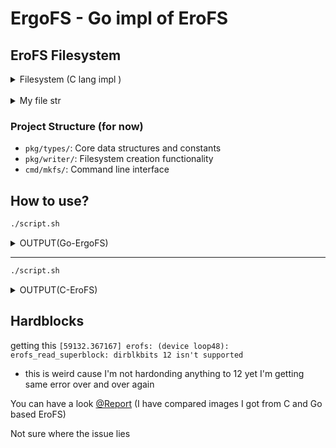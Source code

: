 # ErgoFS - Go impl of EroFS

## EroFS Filesystem

<details>
<summary>Filesystem (C lang impl )</summary>

```
.
├── autogen.sh
├── include
│   ├── erofs
│   │   ├── atomic.h
│   │   ├── bitops.h
│   │   ├── blobchunk.h
│   │   ├── block_list.h
│   │   ├── cache.h
│   │   ├── compress.h
│   │   ├── compress_hints.h
│   │   ├── config.h
│   │   ├── decompress.h
│   │   ├── dedupe.h
│   │   ├── defs.h
│   │   ├── dir.h
│   │   ├── diskbuf.h
│   │   ├── err.h
│   │   ├── exclude.h
│   │   ├── flex-array.h
│   │   ├── fragments.h
│   │   ├── hashmap.h
│   │   ├── hashtable.h
│   │   ├── inode.h
│   │   ├── internal.h
│   │   ├── io.h
│   │   ├── list.h
│   │   ├── print.h
│   │   ├── rebuild.h
│   │   ├── tar.h
│   │   ├── trace.h
│   │   ├── workqueue.h
│   │   └── xattr.h
│   └── erofs_fs.h
├── lib
│   ├── bitops.c
│   ├── blobchunk.c
│   ├── block_list.c
│   ├── cache.c
│   ├── compress.c
│   ├── compress_hints.c
│   ├── compressor.c
│   ├── compressor_deflate.c
│   ├── compressor.h
│   ├── compressor_libdeflate.c
│   ├── compressor_liblzma.c
│   ├── compressor_libzstd.c
│   ├── compressor_lz4.c
│   ├── compressor_lz4hc.c
│   ├── config.c
│   ├── data.c
│   ├── decompress.c
│   ├── dedupe.c
│   ├── dir.c
│   ├── diskbuf.c
│   ├── exclude.c
│   ├── fragments.c
│   ├── hashmap.c
│   ├── inode.c
│   ├── io.c
│   ├── kite_deflate.c
│   ├── liberofs_private.h
│   ├── liberofs_uuid.h
│   ├── liberofs_xxhash.h
│   ├── Makefile.am
│   ├── namei.c
│   ├── rebuild.c
│   ├── rolling_hash.h
│   ├── sha256.c
│   ├── sha256.h
│   ├── super.c
│   ├── tar.c
│   ├── uuid.c
│   ├── uuid_unparse.c
│   ├── workqueue.c
│   ├── xattr.c
│   ├── xxhash.c
│   └── zmap.c
├── Makefile.am
├── mkfs
│   ├── main.c
│   └── Makefile.am
├── README
└── VERSION

13 directories, 104 files
```

</details><br>

<details>
<summary>My file str</summary>

### Disclaimer
> this str is temporary and will be changed as this project gets more mature

```
.
├── cmd
│   ├── mkfs
│   │   └── main.go
│   └── verify
│       └── main.go
├── c_reference.img
├── go.mod
├── go_reference.img
├── mkfs.erofs
├── mount_point
├── pkg
│   ├── compression
│   │   ├── algorithms.go
│   │   ├── compress.go
│   │   └── lz4.go
│   ├── dedupe
│   │   └── dedupe.go
│   ├── types
│   │   ├── config.go
│   │   ├── constants.go
│   │   ├── debug.go
│   │   ├── inode.go
│   │   └── superblock.go
│   ├── util
│   │   ├── blocklist.go
│   │   ├── buffer.go
│   │   └── diskbuf.go
│   └── writer
│       ├── builder.go
│       ├── inode.go
│       ├── utils.go
│       └── xattr.go
├── README.md
├── report
│   ├── c_hexdump.txt
│   ├── c_superblock.bin
│   ├── c_superblock.txt
│   ├── diff.log
│   ├── diff_superblock.log
│   ├── go_hexdump.txt
│   ├── go_superblock.bin
│   └── go_superblock.txt
├── report.sh
├── script.sh
├── test
└── test_data
    ├── hello.txt
    ├── random.bin
    ├── subdir
    │   └── test.txt
    └── symlink -> hello.txt

15 directories, 37 files
```

</details>

### Project Structure (for now)

* `pkg/types/`: Core data structures and constants
* `pkg/writer/`: Filesystem creation functionality
* `cmd/mkfs/`: Command line interface

## How to use?

```sh
./script.sh
```

<details>
<summary>OUTPUT(Go-ErgoFS)</summary>

```
===== EROFS Testing Script =====
Creating test data...
Building tools...
Creating EROFS image...
Creating EroFS filesystem on test.img
Block size: 4096 bytes
Input directory: /home/psychopunk_sage/dev/OpenSource/Unikraft/erofs-utils/test_data
Found 3 files/directories
Superblock checksum: 0xec1f893c
EroFS filesystem creation complete
Total blocks: 0
Total inodes: 3
Creating mount point...
Attempting to mount the image...
mount: /home/psychopunk_sage/dev/OpenSource/Unikraft/ErgoFS/mount_point: wrong fs type, bad option, bad superblock on /dev/loop48, missing codepage or helper program, or other error.
       dmesg(1) may have more information after failed mount system call.
Mount failed. Checking kernel messages...
[56389.072955] wlo1: disconnect from AP e8:10:98:6b:3e:31 for new auth to e8:10:98:6b:2e:51
[56389.244603] wlo1: authenticate with e8:10:98:6b:2e:51 (local address=f8:89:d2:8d:e7:05)
[56389.244611] wlo1: send auth to e8:10:98:6b:2e:51 (try 1/3)
[56389.356822] wlo1: send auth to e8:10:98:6b:2e:51 (try 2/3)
[56389.357976] wlo1: authenticated
[56389.358510] wlo1: associate with e8:10:98:6b:2e:51 (try 1/3)
[56389.362274] wlo1: RX ReassocResp from e8:10:98:6b:2e:51 (capab=0x1411 status=0 aid=1)
[56389.477200] wlo1: associated
[56389.477309] wlo1: Limiting TX power to 36 (36 - 0) dBm as advertised by e8:10:98:6b:2e:51
[56500.425821] wlo1: disconnect from AP e8:10:98:6b:2e:51 for new auth to e8:10:98:6b:2e:41
[56500.595553] wlo1: authenticate with e8:10:98:6b:2e:41 (local address=f8:89:d2:8d:e7:05)
[56500.595561] wlo1: send auth to e8:10:98:6b:2e:41 (try 1/3)
[56500.708576] wlo1: send auth to e8:10:98:6b:2e:41 (try 2/3)
[56500.710748] wlo1: authenticated
[56500.711536] wlo1: associate with e8:10:98:6b:2e:41 (try 1/3)
[56500.715043] wlo1: RX ReassocResp from e8:10:98:6b:2e:41 (capab=0x1531 status=0 aid=1)
[56500.828833] wlo1: associated
[56500.828901] wlo1: Limiting TX power to 36 (36 - 0) dBm as advertised by e8:10:98:6b:2e:41
[56616.930325] loop48: detected capacity change from 0 to 8
[56616.930607] erofs: (device loop48): erofs_read_superblock: dirblkbits 12 isn't supported
===== Test Complete =====
```

</details>

<hr>

```sh
./script.sh
```

<details>
<summary>OUTPUT(C-EroFS)</summary>

```
mkfs.erofs 1.8.5-g6fa861e2-dirty
<I> erofs_io: successfully to open c_reference.img
	c_version:           [1.8.5-g6fa861e2-dirty]
	c_dbg_lvl:           [       4]
	c_dry_run:           [       0]
<I> erofs: file / dumped (mode 40775)
<I> erofs: file /hello.txt dumped (mode 100664)
<I> erofs: file /random.bin dumped (mode 100664)
<I> erofs: file /subdir dumped (mode 40775)
<I> erofs: file /symlink dumped (mode 120777)
<I> erofs: file /subdir/test.txt dumped (mode 100664)
<I> erofs: superblock checksum 0x1be3f68f written
------
Filesystem UUID: 7dd00173-4052-4115-9b79-fcca49d178c1
Filesystem total blocks: 257 (of 4096-byte blocks)
Filesystem total inodes: 6
Filesystem total metadata blocks: 1
Filesystem total deduplicated bytes (of source files): 0
```

</details>

## Hardblocks

getting this `[59132.367167] erofs: (device loop48): erofs_read_superblock: dirblkbits 12 isn't supported` 
* this is weird cause I'm not hardonding anything to 12 yet I'm getting same error over and over again

You can have a look [@Report](./report/) (I have compared images I got from C and Go based EroFS)

Not sure where the issue lies